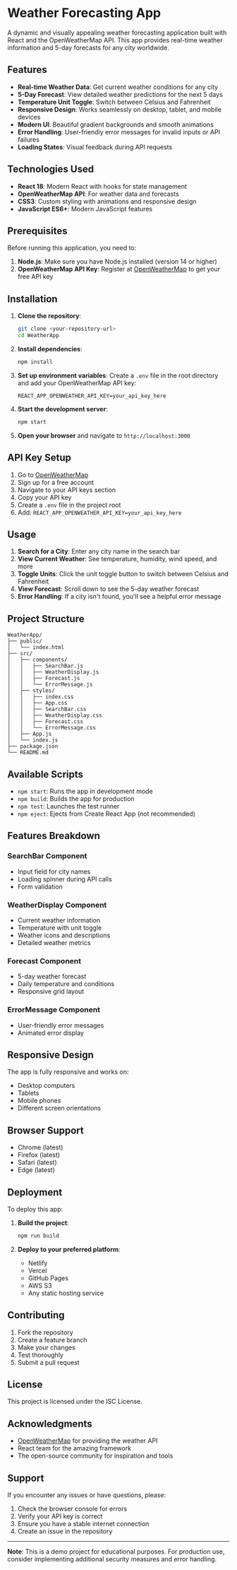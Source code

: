 # Weather Forecasting App

A dynamic and visually appealing weather forecasting application built with React and the OpenWeatherMap API. This app provides real-time weather information and 5-day forecasts for any city worldwide.

## Features

- **Real-time Weather Data**: Get current weather conditions for any city
- **5-Day Forecast**: View detailed weather predictions for the next 5 days
- **Temperature Unit Toggle**: Switch between Celsius and Fahrenheit
- **Responsive Design**: Works seamlessly on desktop, tablet, and mobile devices
- **Modern UI**: Beautiful gradient backgrounds and smooth animations
- **Error Handling**: User-friendly error messages for invalid inputs or API failures
- **Loading States**: Visual feedback during API requests

## Technologies Used

- **React 18**: Modern React with hooks for state management
- **OpenWeatherMap API**: For weather data and forecasts
- **CSS3**: Custom styling with animations and responsive design
- **JavaScript ES6+**: Modern JavaScript features

## Prerequisites

Before running this application, you need to:

1. **Node.js**: Make sure you have Node.js installed (version 14 or higher)
2. **OpenWeatherMap API Key**: Register at [OpenWeatherMap](https://openweathermap.org/api) to get your free API key

## Installation

1. **Clone the repository**:
   ```bash
   git clone <your-repository-url>
   cd WeatherApp
   ```

2. **Install dependencies**:
   ```bash
   npm install
   ```

3. **Set up environment variables**:
   Create a `.env` file in the root directory and add your OpenWeatherMap API key:
   ```
   REACT_APP_OPENWEATHER_API_KEY=your_api_key_here
   ```

4. **Start the development server**:
   ```bash
   npm start
   ```

5. **Open your browser** and navigate to `http://localhost:3000`

## API Key Setup

1. Go to [OpenWeatherMap](https://openweathermap.org/api)
2. Sign up for a free account
3. Navigate to your API keys section
4. Copy your API key
5. Create a `.env` file in the project root
6. Add: `REACT_APP_OPENWEATHER_API_KEY=your_api_key_here`

## Usage

1. **Search for a City**: Enter any city name in the search bar
2. **View Current Weather**: See temperature, humidity, wind speed, and more
3. **Toggle Units**: Click the unit toggle button to switch between Celsius and Fahrenheit
4. **View Forecast**: Scroll down to see the 5-day weather forecast
5. **Error Handling**: If a city isn't found, you'll see a helpful error message

## Project Structure

```
WeatherApp/
├── public/
│   └── index.html
├── src/
│   ├── components/
│   │   ├── SearchBar.js
│   │   ├── WeatherDisplay.js
│   │   ├── Forecast.js
│   │   └── ErrorMessage.js
│   ├── styles/
│   │   ├── index.css
│   │   ├── App.css
│   │   ├── SearchBar.css
│   │   ├── WeatherDisplay.css
│   │   ├── Forecast.css
│   │   └── ErrorMessage.css
│   ├── App.js
│   └── index.js
├── package.json
└── README.md
```

## Available Scripts

- `npm start`: Runs the app in development mode
- `npm build`: Builds the app for production
- `npm test`: Launches the test runner
- `npm eject`: Ejects from Create React App (not recommended)

## Features Breakdown

### SearchBar Component
- Input field for city names
- Loading spinner during API calls
- Form validation

### WeatherDisplay Component
- Current weather information
- Temperature with unit toggle
- Weather icons and descriptions
- Detailed weather metrics

### Forecast Component
- 5-day weather forecast
- Daily temperature and conditions
- Responsive grid layout

### ErrorMessage Component
- User-friendly error messages
- Animated error display

## Responsive Design

The app is fully responsive and works on:
- Desktop computers
- Tablets
- Mobile phones
- Different screen orientations

## Browser Support

- Chrome (latest)
- Firefox (latest)
- Safari (latest)
- Edge (latest)

## Deployment

To deploy this app:

1. **Build the project**:
   ```bash
   npm run build
   ```

2. **Deploy to your preferred platform**:
   - Netlify
   - Vercel
   - GitHub Pages
   - AWS S3
   - Any static hosting service

## Contributing

1. Fork the repository
2. Create a feature branch
3. Make your changes
4. Test thoroughly
5. Submit a pull request

## License

This project is licensed under the ISC License.

## Acknowledgments

- [OpenWeatherMap](https://openweathermap.org/) for providing the weather API
- React team for the amazing framework
- The open-source community for inspiration and tools

## Support

If you encounter any issues or have questions, please:
1. Check the browser console for errors
2. Verify your API key is correct
3. Ensure you have a stable internet connection
4. Create an issue in the repository

---

**Note**: This is a demo project for educational purposes. For production use, consider implementing additional security measures and error handling. 